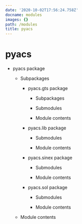 ```yaml
---
date: '2020-10-02T17:56:24.758Z'
docname: modules
images: {}
path: /modules
title: pyacs
---
```


# pyacs


* pyacs package


    * Subpackages


        * pyacs.gts package


            * Subpackages


            * Submodules


            * Module contents


        * pyacs.lib package


            * Submodules


            * Module contents


        * pyacs.sinex package


            * Submodules


            * Module contents


        * pyacs.sol package


            * Submodules


            * Module contents


    * Module contents
